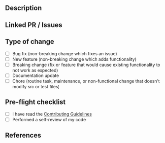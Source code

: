 ## Description

<!-- Please include a summary of the change. -->
<!-- Please include relevant motivation and context. -->

## Linked PR / Issues

<!-- Fixes # (issue) -->

## Type of change

- [ ] Bug fix (non-breaking change which fixes an issue)
- [ ] New feature (non-breaking change which adds functionality)
- [ ] Breaking change (fix or feature that would cause existing functionality to not work as expected)
- [ ] Documentation update
- [ ] Chore (routine task, maintenance, or non-functional change that doesn't modify src or test files)

## Pre-flight checklist

- [ ] I have read the [Contributing Guidelines](https://github.com/moneyforward-i/admina-mcp-server/blob/main/CONTRIBUTING.md)
- [ ] Performed a self-review of my code

## References

<!-- List all links to information referenced in creating this PR. -->